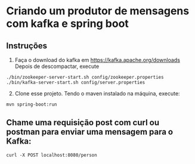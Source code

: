 # Criando um produtor de mensagens com kafka e spring boot

## Instruções
1. Faça o download do kafka em https://kafka.apache.org/downloads
Depois de descompactar, execute
```
./bin/zookeeper-server-start.sh config/zookeeper.properties 
./bin/kafka-server-start.sh config/server.properties 
```

2. Clone esse projeto. Tendo o maven instalado na máquina, execute: 
```
mvn spring-boot:run
```

## Chame uma requisição post com curl ou postman para enviar uma mensagem para o Kafka:
```
curl -X POST localhost:8080/person
```
